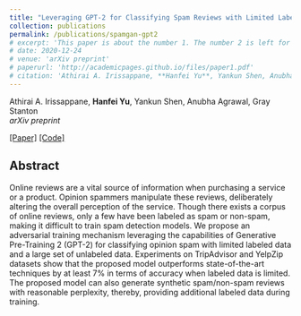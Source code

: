 ```yaml
---
title: "Leveraging GPT-2 for Classifying Spam Reviews with Limited Labeled Data via Adversarial Training"
collection: publications
permalink: /publications/spamgan-gpt2
# excerpt: 'This paper is about the number 1. The number 2 is left for future work.'
# date: 2020-12-24
# venue: 'arXiv preprint'
# paperurl: 'http://academicpages.github.io/files/paper1.pdf'
# citation: 'Athirai A. Irissappane, **Hanfei Yu**, Yankun Shen, Anubha Agrawal, Gray Stanton'
---
```

Athirai A. Irissappane, **Hanfei Yu**, Yankun Shen, Anubha Agrawal, Gray Stanton  
*arXiv preprint*

[[Paper]](https://arxiv.org/abs/2012.13400) [[Code]](https://github.com/airesearchuwt/spamGAN)

## Abstract

Online reviews are a vital source of information when purchasing a service or a product. Opinion spammers manipulate these reviews, deliberately altering the overall perception of the service. Though there exists a corpus of online reviews, only a few have been labeled as spam or non-spam, making it difficult to train spam detection models. We propose an adversarial training mechanism leveraging the capabilities of Generative Pre-Training 2 (GPT-2) for classifying opinion spam with limited labeled data and a large set of unlabeled
data. Experiments on TripAdvisor and YelpZip datasets show that the proposed model outperforms state-of-the-art techniques by at least 7% in terms of accuracy when labeled data is limited. The proposed model can also generate synthetic spam/non-spam reviews with reasonable perplexity, thereby, providing additional labeled data during training.
